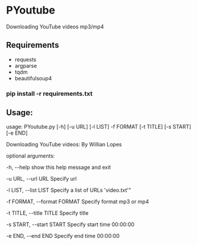 # PYoutube
Downloading YouTube videos mp3/mp4
## Requirements
* requests
* argparse
* tqdm
* beautifulsoup4

### pip install -r requirements.txt

## Usage:
usage: PYoutube.py [-h] [-u URL] [-l LIST] -f FORMAT [-t TITLE] [-s START] [-e END]

Downloading YouTube videos: By Willian Lopes

optional arguments:

  -h, --help            show this help message and exit
  
  -u URL, --url URL     Specify url
  
  -l LIST, --list LIST  Specify a list of URLs 'video.txt'"
  
  -f FORMAT, --format FORMAT
                        Specify format mp3 or mp4
                        
  -t TITLE, --title TITLE
                        Specify title
                        
  -s START, --start START
                        Specify start time 00:00:00
                        
  -e END, --end END     Specify end time 00:00:00
